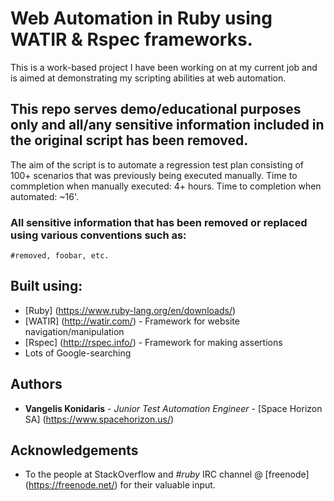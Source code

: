 # Web Automation in Ruby using WATIR & Rspec frameworks.

This is a work-based project I have been working on at my current job and is aimed at demonstrating my scripting abilities at web automation.

## This repo serves demo/educational purposes only and all/any sensitive information included in the original script has been removed.

The aim of the script is to automate a regression test plan consisting of 100+ scenarios that was previously being executed manually. Time to commpletion when manually executed: 4+ hours. Time to completion when automated: ~16'.

### All sensitive information that has been removed or replaced using various conventions such as:

```
#removed, foobar, etc.
```

## Built using: 

* [Ruby] (https://www.ruby-lang.org/en/downloads/)
* [WATIR] (http://watir.com/) - Framework for website navigation/manipulation
* [Rspec] (http://rspec.info/) - Framework for making assertions
* Lots of Google-searching

## Authors

* **Vangelis Konidaris** - *Junior Test Automation Engineer* - [Space Horizon SA] (https://www.spacehorizon.us/)

## Acknowledgements

* To the people at StackOverflow and *#ruby* IRC channel @ [freenode] (https://freenode.net/) for their valuable input.

